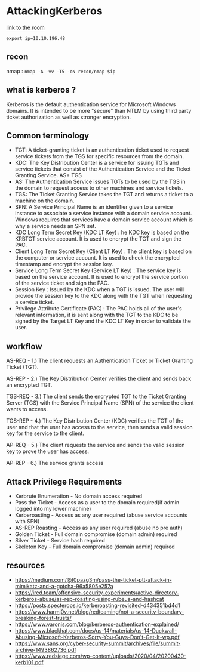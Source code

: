 # AttackingKerberos


[link to the room](https://tryhackme.com/room/attackingkerberos)

`export ip=10.10.196.48`


## recon 

nmap : `nmap -A -vv -T5 -oN recon/nmap $ip`

## what is kerberos ?
Kerberos is the default authentication service for Microsoft Windows domains. It is intended to be more "secure" than NTLM by using third party ticket authorization as well as stronger encryption.

## Common terminology

- TGT: A ticket-granting ticket is an authentication ticket used to request service tickets from the TGS for specific resources from the domain.
- KDC: The Key Distribution Center is a service for issuing TGTs and service tickets that consist of the Authentication Service and the Ticket Granting Service. AS+ TGS
- AS: The Authentication Service issues TGTs to be used by the TGS in the domain to request access to other machines and service tickets.
- TGS: The Ticket Granting Service takes the TGT and returns a ticket to a machine on the domain.
- SPN:  A Service Principal Name is an identifier given to a service instance to associate a service instance with a domain service account. Windows requires that services have a domain service account which is why a service needs an SPN set.
- KDC Long Term Secret Key (KDC LT Key) : he KDC key is based on the KRBTGT service account. It is used to encrypt the TGT and sign the PAC.
- Client Long Term Secret Key (Client LT Key) : The client key is based on the computer or service account. It is used to check the encrypted timestamp and encrypt the session key.
- Service Long Term Secret Key (Service LT Key) : The service key is based on the service account. It is used to encrypt the service portion of the service ticket and sign the PAC.
- Session Key : Issued by the KDC when a TGT is issued. The user will provide the session key to the KDC along with the TGT when requesting a service ticket.
- Privilege Attribute Certificate (PAC) : The PAC holds all of the user's relevant information, it is sent along with the TGT to the KDC to be signed by the Target LT Key and the KDC LT Key in order to validate the user.


## workflow
AS-REQ - 1.) The client requests an Authentication Ticket or Ticket Granting Ticket (TGT).

AS-REP - 2.) The Key Distribution Center verifies the client and sends back an encrypted TGT.

TGS-REQ - 3.) The client sends the encrypted TGT to the Ticket Granting Server (TGS) with the Service Principal Name (SPN) of the service the client wants to access.

TGS-REP - 4.) The Key Distribution Center (KDC) verifies the TGT of the user and that the user has access to the service, then sends a valid session key for the service to the client.

AP-REQ - 5.) The client requests the service and sends the valid session key to prove the user has access.

AP-REP - 6.) The service grants access
## Attack Privilege Requirements 
- Kerbrute Enumeration - No domain access required 
- Pass the Ticket - Access as a user to the domain required(if admin logged into my lower machine)
- Kerberoasting - Access as any user required (abuse service accounts with SPN)
- AS-REP Roasting - Access as any user required (abuse no pre auth)
- Golden Ticket - Full domain compromise (domain admin) required 
- Silver Ticket - Service hash required 
- Skeleton Key - Full domain compromise (domain admin) required

## resources
- https://medium.com/@t0pazg3m/pass-the-ticket-ptt-attack-in-mimikatz-and-a-gotcha-96a5805e257a
- https://ired.team/offensive-security-experiments/active-directory-kerberos-abuse/as-rep-roasting-using-rubeus-and-hashcat
- https://posts.specterops.io/kerberoasting-revisited-d434351bd4d1
- https://www.harmj0y.net/blog/redteaming/not-a-security-boundary-breaking-forest-trusts/
- https://www.varonis.com/blog/kerberos-authentication-explained/
- https://www.blackhat.com/docs/us-14/materials/us-14-Duckwall-Abusing-Microsoft-Kerberos-Sorry-You-Guys-Don't-Get-It-wp.pdf
- https://www.sans.org/cyber-security-summit/archives/file/summit-archive-1493862736.pdf
- https://www.redsiege.com/wp-content/uploads/2020/04/20200430-kerb101.pdf
